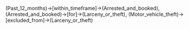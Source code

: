 (Past_12_months)->[within_timeframe]->(Arrested_and_booked), (Arrested_and_booked)->[for]->(Larceny_or_theft), (Motor_vehicle_theft)->[excluded_from]->(Larceny_or_theft)